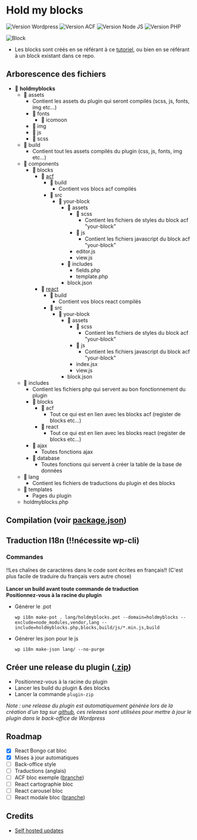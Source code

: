 # Hold my blocks

![Version Wordpress](https://img.shields.io/badge/wordpress-%3E%3D%206.2-blue)
![Version ACF](https://img.shields.io/badge/acf-%3E%3D%206.2.1-cyan)
![Version Node JS](https://img.shields.io/badge/node-%3E%3D%2018-brightgreen)
![Version PHP](https://img.shields.io/badge/php-%5E8.0-blue)

![Block](https://media.giphy.com/media/l0JMrPWRQkTeg3jjO/giphy.gif)

- Les blocks sont créés en se référant à ce [tutoriel](https://developer.wordpress.org/block-editor/getting-started/create-block/), ou bien en se référant à un block existant dans ce repo.

## Arborescence des fichiers

- 📂 **holdmyblocks**
  - 📂 assets
    - Contient les assets du plugin qui seront compilés (scss, js, fonts, img etc...)
    - 📂 fonts
      - 📂 icomoon
    - 📂 img
    - 📂 js
    - 📂 scss
  - 📂 build
    - Contient tout les assets compilés du plugin (css, js, fonts, img etc...)
  - 📂 components
    - 📂 blocks
      - 📂 [acf](./components/blocks/acf/README.md)
        - 📂 build
          - Contient vos blocs acf compilés
        - 📂 src
          - 📂 your-block
            - 📂 assets
              - 📂 scss
                - Contient les fichiers de styles du block acf "your-block"
              - 📂 js
                - Contient les fichiers javascript du block acf "your-block"
              - editor.js
              - view.js
            - 📂 includes
              - fields.php
              - template.php
            - block.json
      - 📂 [react](./components/blocks/react/README.md)
        - 📂 build
          - Contient vos blocs react compilés
        - 📂 src
          - 📂 your-block
            - 📂 assets
              - 📂 scss
                - Contient les fichiers de styles du block acf "your-block"
              - 📂 js
                - Contient les fichiers javascript du block acf "your-block"
              - index.jsx
              - view.js
            - block.json
  - 📂 includes
    - Contient les fichiers php qui servent au bon fonctionnement du plugin
    - 📂 blocks
      - 📂 acf
        - Tout ce qui est en lien avec les blocks acf (register de blocks etc...)
      - 📂 react
        - Tout ce qui est en lien avec les blocks react (register de blocks etc...)
    - 📂 ajax
      - Toutes fonctions ajax
    - 📂 database
      - Toutes fonctions qui servent à créer la table de la base de données
  - 📂 lang
    - Contient les fichiers de traductions du plugin et des blocks
  - 📂 templates
    - Pages du plugin
  - holdmyblocks.php

## Compilation (voir [package.json](./package.json))

## Traduction I18n (!!nécessite wp-cli)

### Commandes

‼Les chaînes de caractères dans le code sont écrites en français‼ (C'est plus facile de traduire du français vers autre chose)
<br>
<br>
**Lancer un build avant toute commande de traduction**
<br>
**Positionnez-vous à la racine du plugin**

- Générer le .pot

  ```
  wp i18n make-pot . lang/holdmyblocks.pot --domain=holdmyblocks --exclude=node_modules,vendor,lang --include=holdmyblocks.php,blocks,build/js/*.min.js,build
  ```

- Générer les json pour le js

  ```
  wp i18n make-json lang/ --no-purge
  ```

## Créer une release du plugin ([.zip](./holdmyblocks.zip))

- Positionnez-vous à la racine du plugin
- Lancer les build du plugin & des blocks
- Lancer la commande `plugin-zip`

*Note : une release du plugin est automatiquement générée lors de la création d'un tag sur [github](https://github.com/MLNOP/holdmyblocks/releases), ces releases sont utilisées pour mettre à jour le plugin dans le back-office de Wordpress*

## Roadmap

- [x] React Bongo cat bloc
- [x] Mises à jour automatiques
- [ ] Back-office style
- [ ] Traductions (anglais)
- [ ] ACF bloc exemple ([branche](https://github.com/MLNOP/holdmyblocks/tree/major/acfBlocks))
- [ ] React cartographie bloc
- [ ] React carousel bloc
- [ ] React modale bloc ([branche](https://github.com/MLNOP/holdmyblocks/tree/minor/reactBlockModale))

## Credits

- [Self hosted updates](https://rudrastyh.com/wordpress/self-hosted-plugin-update.html)
